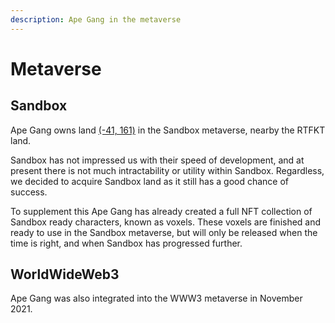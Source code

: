 ```yaml
---
description: Ape Gang in the metaverse
---
```


# Metaverse

## Sandbox

Ape Gang owns land [(-41, 161)](https://opensea.io/assets/ethereum/0x5cc5b05a8a13e3fbdb0bb9fccd98d38e50f90c38/149083) in the Sandbox metaverse, nearby the RTFKT land.

Sandbox has not impressed us with their speed of development, and at present there is not much intractability or utility within Sandbox. Regardless, we decided to acquire Sandbox land as it still has a good chance of success.&#x20;

To supplement this Ape Gang has already created a full NFT collection of Sandbox ready characters, known as voxels. These voxels are finished and ready to use in the Sandbox metaverse, but will only be released when the time is right, and when Sandbox has progressed further.

## WorldWideWeb3

Ape Gang was also integrated into the WWW3 metaverse in November 2021.
